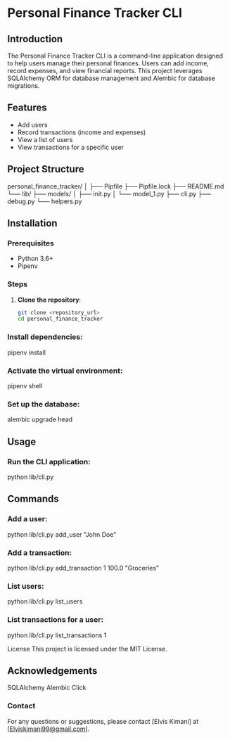 # Personal Finance Tracker CLI

## Introduction
The Personal Finance Tracker CLI is a command-line application designed to help users manage their personal finances. Users can add income, record expenses, and view financial reports. This project leverages SQLAlchemy ORM for database management and Alembic for database migrations.

## Features
- Add users
- Record transactions (income and expenses)
- View a list of users
- View transactions for a specific user

## Project Structure

personal_finance_tracker/ │ ├── Pipfile ├── Pipfile.lock ├── README.md └── lib/ ├── models/ │ ├── init.py │ └── model_1.py ├── cli.py ├── debug.py └── helpers.py


## Installation

### Prerequisites
- Python 3.6+
- Pipenv

### Steps
1. **Clone the repository**:
   ```bash
   git clone <repository_url>
   cd personal_finance_tracker

### Install dependencies:
pipenv install

### Activate the virtual environment:
pipenv shell

### Set up the database:
alembic upgrade head

## Usage
### Run the CLI application:

python lib/cli.py

## Commands
### Add a user:
python lib/cli.py add_user "John Doe"

### Add a transaction:
python lib/cli.py add_transaction 1 100.0 "Groceries"

### List users:
python lib/cli.py list_users

### List transactions for a user:
python lib/cli.py list_transactions 1

License
This project is licensed under the MIT License.

## Acknowledgements
SQLAlchemy
Alembic
Click
### Contact
For any questions or suggestions, please contact [Elvis Kimani] at [Elviskimani99@gmail.com].
